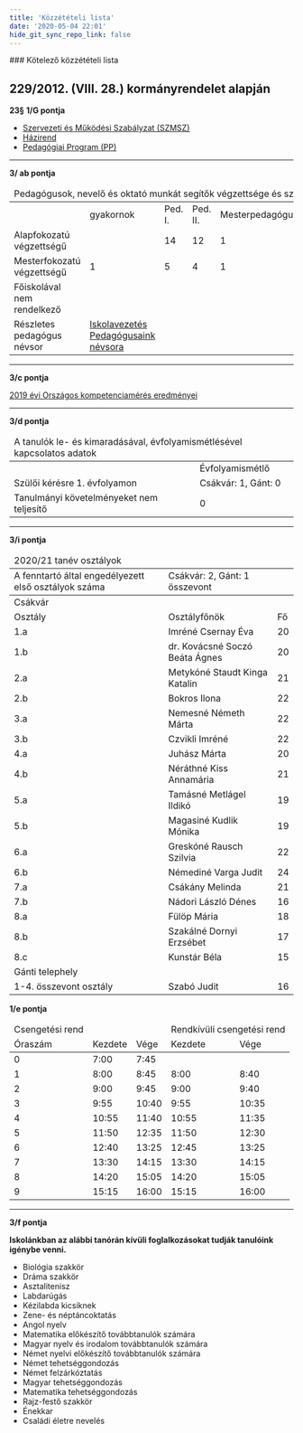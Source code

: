 ```yaml
---
title: 'Közzétételi lista'
date: '2020-05-04 22:01'
hide_git_sync_repo_link: false
---
```


<div markdown="1" class="centered-text">
### Kötelező közzétételi lista

**229/2012. (VIII. 28.) kormányrendelet alapján**
---
**23§**
**1/G pontja**
* [Szervezeti és Működési Szabályzat (SZMSZ)](../alapdokumentumok/szmsz)
* [Házirend](../alapdokumentumok/hazirend)
* [Pedagógiai Program (PP)](../alapdokumentumok/pedagogiai-program)

---
**3/ ab pontja**

<table id="kozlista-3-ab">
  <thead>
      <tr>
            <td colspan="6">Pedagógusok, nevelő és oktató munkát segítők végzettsége és száma</td>
        </tr>
    </thead>
    <tbody>
        <tr><td></td><td>gyakornok</td><td>Ped. I. </td><td>Ped. II. </td><td>Mesterpedagógus</td><td>N.O.K.S</td></tr>
        <tr><td>Alapfokozatú végzettségű</td><td></td><td>14</td><td>12</td><td>1</td><td></td></tr>
        <tr><td>Mesterfokozatú végzettségű</td><td>1</td><td>5</td><td>4</td><td>1</td><td></td></tr>
        <tr><td>Főiskolával nem rendelkező</td><td></td><td></td><td></td><td></td><td>3</td></tr>
        <tr><td>Részletes pedagógus névsor</td><td><a href="/iskolai-elet/munkatarsak/iskolavezetes">Iskolavezetés</a><br/><a href="/iskolai-elet/munkatarsak/pedagogusaink">Pedagógusaink névsora</a></td><td></td><td></td><td></td><td></td></tr>
    </tbody>
</table>

---
**3/c pontja**

<a  id="kozlista-3-c" href="http://esterhazyiskola.hu/child-a/fit2019.pdf">2019 évi Országos kompetenciamérés eredményei</a>

---
**3/d pontja**
<table id="kozlista-3-d">
  <thead><tr><td colspan="2">A tanulók le- és kimaradásával, évfolyamismétlésével kapcsolatos adatok</td></tr></thead>
  <tbody>
    <tr><td></td><td>Évfolyamismétlő</td></tr>
    <tr><td>Szülői kérésre 1. évfolyamon</td><td>Csákvár: 1, Gánt: 0</td></tr>
    <tr><td>Tanulmányi követelményeket nem teljesítő</td><td>0</td></tr>
  </tbody>
</table>

---
**3/i pontja**

<table id="kozlista-3-i">
  <tr><td>A fenntartó által engedélyezett első osztályok száma</td><td>Csákvár: 2, Gánt: 1 összevont</td></tr>
  <thead>
    <tr><td colspan="3">2020/21 tanév osztályok</td></tr>
  </thead>
  <tbody>
    <tr><td colspan="3">Csákvár</td></tr>
    <tr><td>Osztály</td><td>Osztályfőnök</td><td>Fő</td></tr>
    <tr><td>1.a</td><td>Imréné Csernay Éva</td><td>20</td></tr>
    <tr><td>1.b</td><td>dr. Kovácsné Soczó Beáta Ágnes</td><td>20</td></tr>
    <tr><td>2.a</td><td>Metykóné Staudt Kinga Katalin</td><td>21</td></tr>
    <tr><td>2.b</td><td>Bokros Ilona</td><td>22</td></tr>
    <tr><td>3.a</td><td>Nemesné Németh Márta</td><td>22</td></tr>
    <tr><td>3.b</td><td>Czvikli Imréné</td><td>22</td></tr>
    <tr><td>4.a</td><td>Juhász Márta</td><td>20</td></tr>
    <tr><td>4.b</td><td>Néráthné Kiss Annamária</td><td>21</td></tr>
    <tr><td>5.a</td><td>Tamásné Metlágel Ildikó</td><td>19</td></tr>
    <tr><td>5.b</td><td>Magasiné Kudlik Mónika</td><td>19</td></tr>
    <tr><td>6.a</td><td>Greskóné Rausch Szilvia</td><td>22</td></tr>
    <tr><td>6.b</td><td>Némediné Varga Judit</td><td>24</td></tr>
    <tr><td>7.a</td><td>Csákány Melinda</td><td>21</td></tr>
    <tr><td>7.b</td><td>Nádori László Dénes</td><td>16</td></tr>
    <tr><td>8.a</td><td>Fülöp Mária</td><td>18</td></tr>
    <tr><td>8.b</td><td>Szakálné Dornyi Erzsébet</td><td>17</td></tr>
    <tr><td>8.c</td><td>Kunstár Béla</td><td>15</td></tr>
    <tr><td colspan="3">Gánti telephely</td></tr>
    <tr><td>1-4. összevont osztály</td><td>Szabó Judit</td><td>16</td></tr>
  </tbody>
</table>

**1/e pontja**

<table id="kozlista-3-e">
  <thead>
      <tr><td>Csengetési rend</td><td></td><td></td><td colspan="2">Rendkívüli csengetési rend</td></tr>
    <tr><td>Óraszám</td><td>Kezdete</td><td>Vége</td><td>Kezdete</td><td>Vége</td></tr>
  </thead>
  <tbody>
    <tr><td>0</td><td>7:00</td><td>7:45</td><td></td><td></td></tr>
    <tr><td>1</td><td>8:00</td><td>8:45</td><td>8:00</td><td>8:40</td></tr>
    <tr><td>2</td><td>9:00</td><td>9:45</td><td>9:00</td><td>9:40</td></tr>
    <tr><td>3</td><td>9:55</td><td>10:40</td><td>9:55</td><td>10:35</td></tr>
    <tr><td>4</td><td>10:55</td><td>11:40</td><td>10:55</td><td>11:35</td></tr>
    <tr><td>5</td><td>11:50</td><td>12:35</td><td>11:50</td><td>12:30</td></tr>
    <tr><td>6</td><td>12:40</td><td>13:25</td><td>12:45</td><td>13:25</td></tr>
    <tr><td>7</td><td>13:30</td><td>14:15</td><td>13:30</td><td>14:15</td></tr>
    <tr><td>8</td><td>14:20</td><td>15:05</td><td>14:20</td><td>15:05</td></tr>
    <tr><td>9</td><td>15:15</td><td>16:00</td><td>15:15</td><td>16:00</td></tr>
  </tbody>
</table>

---
**3/f pontja**

**Iskolánkban az alábbi tanórán kívüli foglalkozásokat tudják tanulóink igénybe venni.**
 * Biológia szakkör
 * Dráma szakkör
 * Asztalitenisz
 * Labdarúgás
 * Kézilabda kicsiknek
 * Zene- és néptáncoktatás
 * Angol nyelv
 * Matematika előkészítő továbbtanulók számára
 * Magyar nyelv és irodalom továbbtanulók számára
 * Német nyelvi előkészítő továbbtanulók számára
 * Német tehetséggondozás
 * Német felzárkóztatás
 * Magyar tehetséggondozás
 * Matematika tehetséggondozás
 * Rajz-festő szakkör
 * Énekkar
 * Családi életre nevelés
</div>
